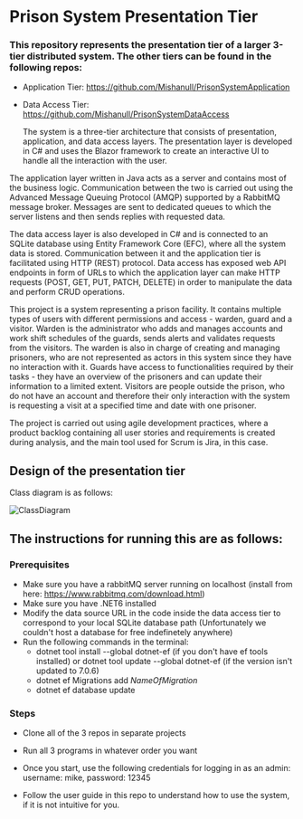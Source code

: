 # Prison System Presentation Tier
### This repository represents the presentation tier of a larger 3-tier distributed system. The other tiers can be found in the following repos:
  * Application Tier: https://github.com/Mishanull/PrisonSystemApplication
  * Data Access Tier: https://github.com/Mishanull/PrisonSystemDataAccess
 
    The system is a three-tier architecture that consists of presentation, application, and 
data access layers. The presentation layer is developed in  C# 
and uses the Blazor framework to create an interactive UI to handle all the 
interaction with the user.

   The application layer written in Java acts as a server and 
contains most of the business logic. Communication between the two is carried out using 
the Advanced Message Queuing Protocol (AMQP) supported by a RabbitMQ message 
broker. Messages are sent to dedicated queues to which the server listens and then 
sends replies with requested data. 

  The data access layer is also developed in  C#  and is connected to an SQLite database using Entity Framework Core (EFC), 
where all the system data is stored. Communication between it and the application tier is facilitated using 
HTTP (REST) protocol. Data access has exposed web API endpoints in form of URLs to which 
the application layer can make HTTP requests (POST, GET, PUT, PATCH, DELETE) in 
order to manipulate the data and perform CRUD operations.

  This project is a system representing a prison facility. It contains multiple types of 
users with different permissions and access - warden, guard and a visitor. Warden is the 
administrator who adds and manages accounts and work shift schedules of the guards, 
sends alerts and validates requests from the visitors. The warden is also in charge of 
creating and managing prisoners, who are not represented as actors in this system since
they have no interaction with it. Guards have access to functionalities required by their 
tasks - they have an overview of the prisoners and can update their information to a 
limited extent. Visitors are people outside the prison, who do not have an account and 
therefore their only interaction with the system is requesting a visit at a specified time 
and date with one prisoner.

  The project is carried out using agile development practices, where a product backlog 
containing all user stories and requirements is created during analysis, and the main tool used for Scrum is Jira, in this case.
## Design of the presentation tier  
Class diagram is as follows:  

![ClassDiagram](https://github.com/Mishanull/PrisonSystemPresentation/blob/8e6ec3735ae3e67460b050444d5b7ce2461404e1/Appendix-D_Presentation%20Tier%20Class%20Diagram.svg)
## The instructions for running this are as follows:
### Prerequisites  
* Make sure you have a rabbitMQ server running on localhost (install from here: https://www.rabbitmq.com/download.html)
* Make sure you have .NET6 installed
* Modify the data source URL in the code inside the data access tier to correspond to your local SQLite database path (Unfortunately we couldn't host a database for free indefinetely anywhere)
* Run the following commands in the terminal: 
  * dotnet tool install --global dotnet-ef (if you don't have ef tools installed) 
    or dotnet tool update --global dotnet-ef (if the version isn't updated to 7.0.6)
  * dotnet ef Migrations add $NameOfMigration$
  * dotnet ef database update
  
### Steps  
* Clone all of the 3 repos in separate projects

* Run all 3 programs in whatever order you want
* Once you start, use the following credentials for logging in as an admin: username: mike, password: 12345 
* Follow the user guide in this repo to understand how to use the system, if it is not intuitive for you.

